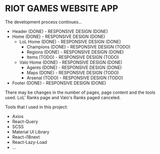 # RIOT GAMES WEBSITE APP

The development process continues...

- Header (DONE) - RESPONSIVE DESIGN (DONE)
- Home (DONE) - RESPONSIVE DESIGN (DONE)
  - LoL Home (DONE) - RESPONSIVE DESIGN (DONE)
    - Champions (DONE) - RESPONSIVE DESIGN (TODO)
    - Regions (DONE) - RESPONSIVE DESIGN (DONE)
    - Items (TODO) - RESPONSIVE DESIGN (TODO)
  - Valo Home (DONE) - RESPONSIVE DESIGN (DONE)
    - Agents (DONE) - RESPONSIVE DESIGN (DONE)
    - Maps (DONE) - RESPONSIVE DESIGN (TODO)
    - Arsenal (TODO) - RESPONSIVE DESIGN (TODO)
- Footer (DONE) - RESPONSIVE DESIGN (DONE)

There may be changes in the number of pages, page content and the tools used.
LoL' Ranks page and Valo's Ranks paged canceled.

Tools that I used in this project:

- Axios
- React-Query
- SCSS
- Material UI Library
- React-i18next
- React-Lazy-Load
- ...

